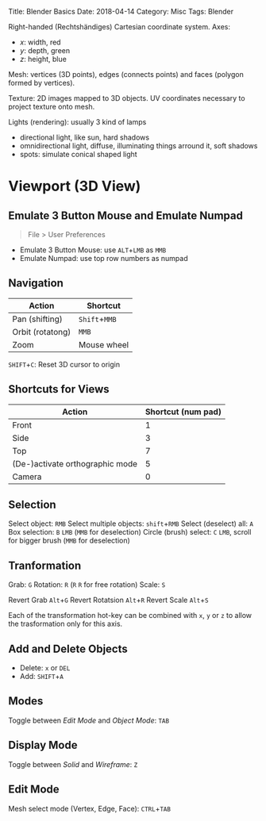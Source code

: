 Title: Blender Basics
Date: 2018-04-14
Category: Misc
Tags: Blender



Right-handed (Rechtshändiges) Cartesian coordinate system. Axes:

- $x$: width, red
- $y$: depth, green
- $z$: height, blue

Mesh: vertices (3D points), edges (connects points) and faces (polygon formed by vertices).

Texture: 2D images mapped to 3D objects. UV coordinates necessary to project texture onto mesh.

Lights (rendering): usually 3 kind of lamps

- directional light, like sun, hard shadows
- omnidirectional light, diffuse, illuminating things arround it, soft shadows
- spots: simulate conical shaped light


# Viewport (3D View)

## Emulate 3 Button Mouse and Emulate Numpad

> File > User Preferences

- Emulate 3 Button Mouse: use `ALT`+`LMB` as `MMB`
- Emulate Numpad: use top row numbers as numpad


## Navigation

| Action           | Shortcut      |
|------------------|---------------|
| Pan (shifting)   | `Shift`+`MMB` |
| Orbit (rotatong) | `MMB`         |
| Zoom             | Mouse wheel   |


`SHIFT`+`C`: Reset 3D cursor to origin

## Shortcuts for Views

| Action    | Shortcut (num pad)  |
|-----------|---------------------|
| Front     |                 1   |
| Side      |                 3   |
| Top       |                 7   |
| (De-)activate orthographic mode | 5 |
| Camera    |                 0   |


## Selection

Select object: `RMB`
Select multiple objects: `shift`+`RMB`
Select (deselect) all: `A`
Box selection: `B` `LMB` (`MMB` for deselection)
Circle (brush) select: `C` `LMB`, scroll for bigger brush (`MMB` for deselection)

## Tranformation

Grab: `G`
Rotation: `R` (`R` `R` for free rotation)
Scale: `S`

Revert Grab `Alt`+`G`
Revert Rotatsion `Alt`+`R`
Revert Scale `Alt`+`S`

Each of the transformation hot-key can be combined with `x`, `y` or `z` to allow the trasformation only for this axis.

## Add and Delete Objects

- Delete: `x` or `DEL`
- Add: `SHIFT`+`A`


## Modes

Toggle between *Edit Mode* and *Object Mode*: `TAB`


## Display Mode

Toggle between *Solid* and *Wireframe*: `Z`

## Edit Mode

Mesh select mode (Vertex, Edge, Face): `CTRL`+`TAB`



